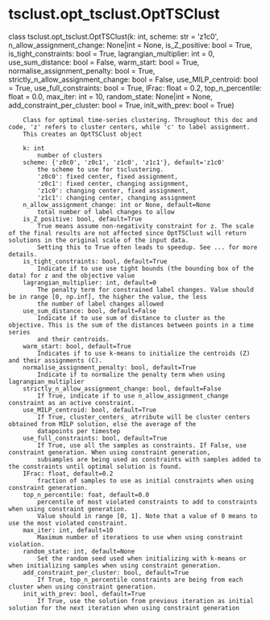 # tsclust.opt_tsclust.OptTSClust

class tsclust.opt_tsclust.OptTSClust(k: int,  scheme: str = 'z1c0',  n_allow_assignment_change: None|int = None,  is_Z_positive: bool = True,  is_tight_constraints: bool = True,     lagrangian_multiplier: int = 0, use_sum_distance: bool = False, warm_start: bool = True,  normalise_assignment_penalty: bool = True, strictly_n_allow_assignment_change: bool = False, 
 use_MILP_centroid: bool = True, use_full_constraints: bool = True, IFrac: float = 0.2, top_n_percentile: float = 0.0, max_iter: int = 10, random_state: None|int = None, add_constraint_per_cluster: bool = True, init_with_prev: bool = True) 

        
        Class for optimal time-series clustering. Throughout this doc and code, 'z' refers to cluster centers, while 'c' to label assignment.
        This creates an OptTSClust object

        k: int
            number of clusters
        scheme: {'z0c0', 'z0c1', 'z1c0', 'z1c1'}, default='z1c0'
            the scheme to use for tsclustering. 
            'z0c0': fixed center, fixed assignment, 
            'z0c1': fixed center, changing assignment, 
            'z1c0': changing center, fixed assignment, 
            'z1c1': changing center, changing assignment
        n_allow_assignment_change: int or None, default=None
            total number of label changes to allow
        is_Z_positive: bool, default=True
            True means assume non-negativity constraint for z. The scale of the final results are not affected since OptTSClust will return solutions in the original scale of the input data.
            Setting this to True often leads to speedup. See ... for more details.  
        is_tight_constraints: bool, default=True
            Indicate if to use use tight bounds (the bounding box of the data) for z and the objective value
        lagrangian_multiplier: int, default=0
            The penalty term for constrained label changes. Value should be in range [0, np.inf], the higher the value, the less
            the number of label changes allowed
        use_sum_distance: bool, default=False
            Indicate if to use sum of distance to cluster as the objective. This is the sum of the distances between points in a time series
            and their centroids. 
        warm_start: bool, default=True
            Indicates if to use k-means to initialize the centroids (Z) and their assignments (C).
        normalise_assignment_penalty: bool, default=True
            Indicate if to normalize the penalty term when using lagrangian_multiplier
        strictly_n_allow_assignment_change: bool, default=False
            If True, indicate if to use n_allow_assignment_change constraint as an active constraint.
        use_MILP_centroid: bool, default=True
            If True, cluster_centers_ atrribute will be cluster centers obtained from MILP solution, else the average of the 
            datapoints per timestep
        use_full_constraints: bool, default=True
            If True, use all the samples as constraints. If False, use constraint generation. When using constraint generation, 
            subsamples are being used as constraints with samples added to the constraints until optimal solution is found.
        IFrac: float, default=0.2
            fraction of samples to use as initial constraints when using constraint generation.
        top_n_percentile: foat, default=0.0
            percentile of most violated constraints to add to constraints when using constraint generation. 
            Value should in range [0, 1]. Note that a value of 0 means to use the most violated constraint. 
        max_iter: int, default=10
            Maximum number of iterations to use when using constraint violation.
        random_state: int, default=None
            Set the random seed used when initializing with k-means or when initializing samples when using constraint generation.
        add_constraint_per_cluster: bool, default=True
            If True, top_n_percentile constraints are being from each cluster when using constraint generation. 
        init_with_prev: bool, default=True
            If True, use the solution from previous iteration as initial solution for the next iteration when using constraint generation        
        
